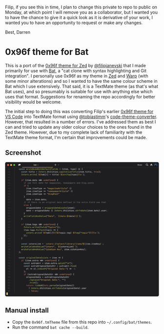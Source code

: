 Filip, if you see this in time, I plan to change this private to repo to public
on Monday, at which point I will remove you as a collaborator, but I wanted you
to have the chance to give it a quick look as it is derivative of your work, I
wanted you to have an opportunity to request or make any changes.

Best, Darren

# 0x96f theme for Bat

This is a port of the [0x96f theme for
Zed](https://github.com/filipjanevski/zed-theme) by
[@filipjanevski](https://github.com/filipjanevski) that I made primarily for use
with [Bat](https://github.com/sharkdp/bat), a "cat clone with syntax
highlighting and Git integration". I personally use 0x96f as my theme in
[Zed](https://zed.dev/) and [Warp](https://www.warp.dev/) (with some minor
alterations) and so I wanted to have the same colour scheme in Bat which I use
extensively. That said, it is a TextMate theme (as that's what Bat uses), and so
presumably is suitable for use with anything else which uses that format.
Suggestions for renaming the repo accordingly for better visibility would be
welcome.

The initial step to doing this was converting Filip's earlier
[0x96f theme for VS Code](https://github.com/filipjanevski/0x96f-vscode-theme) into TextMate
format using [@tobiastimm](https://github.com/tobiastimm)'s
[code-theme-converter](https://github.com/tobiastimm/code-theme-converter). However,
that resulted in a number of errors. I've addressed them as best I can and tried to update
any older colour choices to the ones found in the Zed theme. However, due to my complete lack
of familiarity with the TextMate theme format, I'm certain that improvements could be made.

## Screenshot

![Screenshot](screenshot.png)

## Manual install

- Copy the `0x96f.tmTheme` file from this repo into `~/.config/bat/themes`.
- Run the command `bat cache --build`.
